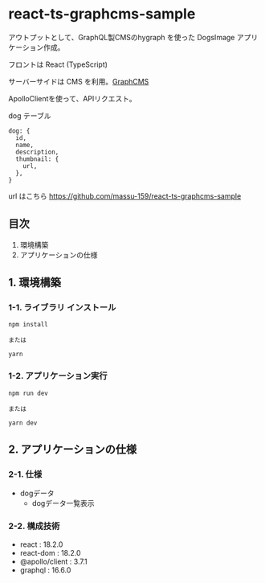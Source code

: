 # react-ts-graphcms-sample

アウトプットとして、GraphQL製CMSのhygraph を使った DogsImage アプリケーション作成。

フロントは React (TypeScript)

サーバーサイドは CMS を利用。[GraphCMS](https://app.hygraph.com/)

ApolloClientを使って、APIリクエスト。

dog テーブル

```
dog: {
  id,
  name,
  description,
  thumbnail: {
    url,
  },
}
```

url はこちら
https://github.com/massu-159/react-ts-graphcms-sample

## 目次

1. 環境構築
2. アプリケーションの仕様

## 1. 環境構築

### 1-1. ライブラリ インストール

```
npm install

または

yarn
```

### 1-2. アプリケーション実行

```
npm run dev

または

yarn dev
```

## 2. アプリケーションの仕様

### 2-1. 仕様

- dogデータ
  - dogデータ一覧表示

### 2-2. 構成技術

- react : 18.2.0
- react-dom : 18.2.0
- @apollo/client : 3.7.1
- graphql : 16.6.0